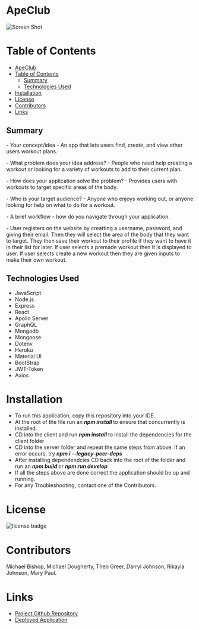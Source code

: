 
# ApeClub


![Screen Shot ](https://i.postimg.cc/pdbPFXhC/apeclub.png)



# Table of Contents 
- [ApeClub](#apeclub)
- [Table of Contents](#table-of-contents)
  - [Summary](#summary)
  - [Technologies Used](#technologies-used)
- [Installation](#installation)
- [License](#license)
- [Contributors](#contributors)
- [Links](#links)



## Summary

   <p> - Your concept/idea - An app that lets users find, create, and view other users workout plans. </p>
    <p> - What problem does your idea address? - People who need help creating a workout or looking for a variety of workouts to add to their current plan.</P>
   <p> - How does your application solve the problem? - Provides users with workouts to target specific areas of the body.</p>
   <p> - Who is your target audience? - Anyone who enjoys working out, or anyone looking for help on what to do for a workout.</p>
   <p> - A brief workflow - how do you navigate through your application. 
   <p> - User registers on the website by creatting a username, password, and giving their email.  Then they will select the area of the body that they want to target. They then save their workout to their profile if they want to have it in their list for later.  If user selects a premade workout then it is displayed to user.  If user selects create a new workout then they are given inputs to make their own workout. </p>

## Technologies Used

* JavaScript
* Node.js
* Express
* React
* Apollo Server
* GraphQL
* Mongodb
* Mongoose
* Dotenv
* Heroku
* Material UI
* BootStrap
* JWT-Token
* Axios


# Installation

- To run this application, copy this repository into your IDE. 
- At the root of the file run an <em><strong> npm install </strong></em> to ensure that concurrently is installed. 
- CD into the client and run <em><strong> npm install </strong></em> to install the dependencies for the client folder
- CD into the server folder and repeat the same steps from above. If an error occurs, try <em><strong> npm i --legacy-peer-deps </strong></em>
- After installing dependendcies CD back into the root of the folder and run an <em><strong> npm build </strong></em> or 
  <em><strong> npm run develop </strong></em>
- If all the steps above are done correct the application should be up and running. 
- For any Troubleshooting, contact one of the Contributors.


# License
![license badge](https://img.shields.io/badge/license-MIT-brightgreen)

# Contributors


Michael Bishop, Michael Dougherty, Theo Greer, Darryl Johnson, Rikayla Johnson, Mary Paul.




# Links

- [Project Github Repository](https://github.com/HeadbandDandy/apeClub)
- [Deployed Application](https://)
